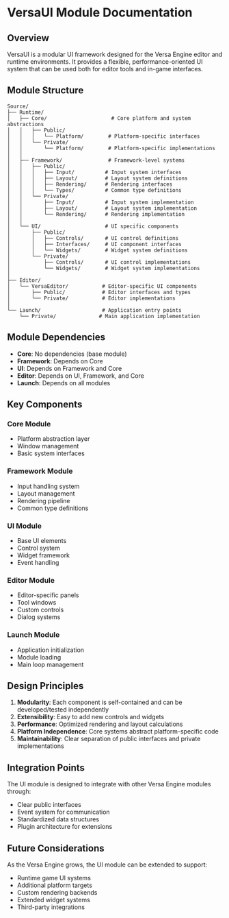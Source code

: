 # VersaUI Module Documentation

## Overview
VersaUI is a modular UI framework designed for the Versa Engine editor and runtime environments. It provides a flexible, performance-oriented UI system that can be used both for editor tools and in-game interfaces.

## Module Structure

```
Source/
├── Runtime/
│   ├── Core/                     # Core platform and system abstractions
│   │   ├── Public/
│   │   │   └── Platform/        # Platform-specific interfaces
│   │   └── Private/
│   │       └── Platform/        # Platform-specific implementations
│   │
│   ├── Framework/               # Framework-level systems
│   │   ├── Public/
│   │   │   ├── Input/          # Input system interfaces
│   │   │   ├── Layout/         # Layout system definitions
│   │   │   ├── Rendering/      # Rendering interfaces
│   │   │   └── Types/          # Common type definitions
│   │   └── Private/
│   │       ├── Input/          # Input system implementation
│   │       ├── Layout/         # Layout system implementation
│   │       └── Rendering/      # Rendering implementation
│   │
│   └── UI/                     # UI specific components
│       ├── Public/
│       │   ├── Controls/       # UI control definitions
│       │   ├── Interfaces/     # UI component interfaces
│       │   └── Widgets/        # Widget system definitions
│       └── Private/
│           ├── Controls/       # UI control implementations
│           └── Widgets/        # Widget system implementations
│
├── Editor/
│   └── VersaEditor/           # Editor-specific UI components
│       ├── Public/            # Editor interfaces and types
│       └── Private/           # Editor implementations
│
└── Launch/                    # Application entry points
    └── Private/              # Main application implementation
```

## Module Dependencies

- **Core**: No dependencies (base module)
- **Framework**: Depends on Core
- **UI**: Depends on Framework and Core
- **Editor**: Depends on UI, Framework, and Core
- **Launch**: Depends on all modules

## Key Components

### Core Module
- Platform abstraction layer
- Window management
- Basic system interfaces

### Framework Module
- Input handling system
- Layout management
- Rendering pipeline
- Common type definitions

### UI Module
- Base UI elements
- Control system
- Widget framework
- Event handling

### Editor Module
- Editor-specific panels
- Tool windows
- Custom controls
- Dialog systems

### Launch Module
- Application initialization
- Module loading
- Main loop management

## Design Principles

1. **Modularity**: Each component is self-contained and can be developed/tested independently
2. **Extensibility**: Easy to add new controls and widgets
3. **Performance**: Optimized rendering and layout calculations
4. **Platform Independence**: Core systems abstract platform-specific code
5. **Maintainability**: Clear separation of public interfaces and private implementations

## Integration Points

The UI module is designed to integrate with other Versa Engine modules through:
- Clear public interfaces
- Event system for communication
- Standardized data structures
- Plugin architecture for extensions

## Future Considerations

As the Versa Engine grows, the UI module can be extended to support:
- Runtime game UI systems
- Additional platform targets
- Custom rendering backends
- Extended widget systems
- Third-party integrations 